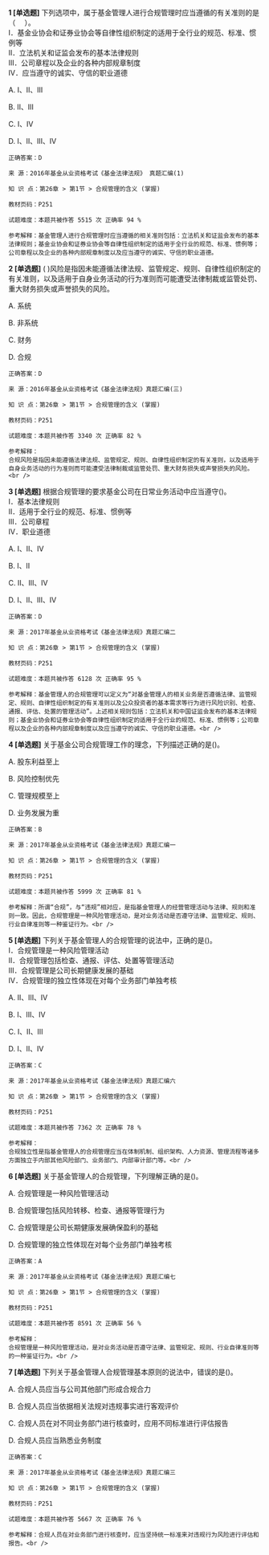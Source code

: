**1 [单选题]** 下列选项中，属于基金管理人进行合规管理时应当遵循的有关准则的是（ &emsp;）。 <br />
Ⅰ．基金业协会和证券业协会等自律性组织制定的适用于全行业的规范、标准、惯例等 <br />
Ⅱ．立法机关和证监会发布的基本法律规则 <br />
Ⅲ．公司章程以及企业的各种内部规章制度 <br />
Ⅳ．应当遵守的诚实、守信的职业道德 

A. Ⅰ、Ⅱ、Ⅲ&nbsp;

B. Ⅱ、Ⅲ&nbsp;

C. Ⅰ、Ⅳ&nbsp;

D. Ⅰ、Ⅱ、Ⅲ、Ⅳ&nbsp;

```
正确答案：D

来 源：2016年基金从业资格考试《基金法律法规》 真题汇编(1)

知 识 点：第26章 > 第1节 > 合规管理的含义 (掌握)

教材页码：P251

试题难度：本题共被作答 5515 次 正确率 94 %

参考解释：基金管理人进行合规管理时应当遵循的相关准则包括：立法机关和证监会发布的基本法律规则；基金业协会和证券业协会等自律性组织制定的适用于全行业的规范、标准、惯例等；公司章程以及企业的各种内部规章制度以及应当遵守的诚实、守信的职业道德。
```


**2 [单选题]** 
( )风险是指因未能遵循法律法规、监管规定、规则、自律性组织制定的有关准则，以及适用于自身业务活动的行为准则而可能遭受法律制裁或监管处罚、重大财务损失或声誉损失的风险。

A. 系统

B. 非系统

C. 财务

D. 合规 

```
正确答案：D

来 源：2016年基金从业资格考试《基金法律法规》真题汇编(三)

知 识 点：第26章 > 第1节 > 合规管理的含义 (掌握)

教材页码：P251

试题难度：本题共被作答 3340 次 正确率 82 %

参考解释：
合规风险是指因未能遵循法律法规、监管规定、规则、自律性组织制定的有关准则，以及适用于自身业务活动的行为准则而可能遭受法律制裁或监管处罚、重大财务损失或声誉损失的风险。<br />

```


**3 [单选题]** 根据合规管理的要求基金公司在日常业务活动中应当遵守()。<br />
Ⅰ．基本法律规则<br />
Ⅱ．适用于全行业的规范、标准、惯例等<br />
Ⅲ．公司章程<br />
Ⅳ．职业道德

A. Ⅰ、Ⅱ、Ⅳ

B. Ⅰ、Ⅱ

C. Ⅱ、Ⅲ、Ⅳ

D. Ⅰ、Ⅱ、Ⅲ、Ⅳ

```
正确答案：D

来 源：2017年基金从业资格考试《基金法律法规》真题汇编二

知 识 点：第26章 > 第1节 > 合规管理的含义 (掌握)

教材页码：P251

试题难度：本题共被作答 6128 次 正确率 95 %

参考解释：基金管理人的合规管理可以定义为“对基金管理人的相关业务是否遵循法律、监管规定、规则、自律性组织制定的有关准则以及公众投资者的基本需求等行为进行风险识别、检查、通报、评估、处置的管理活动”。上述相关规则包括：立法机关和中国证监会发布的基本法律规则；基金业协会和证券业协会等自律性组织制定的适用于全行业的规范、标准、惯例等；公司章程以及企业的各种内部规章制度以及应当遵守的诚实、守信的职业道德。<br />

```


**4 [单选题]** 关于基金公司合规管理工作的理念，下列描述正确的是()。

A. 股东利益至上

B. 风险控制优先

C. 管理规模至上

D. 业务发展为重

```
正确答案：B

来 源：2017年基金从业资格考试《基金法律法规》真题汇编一

知 识 点：第26章 > 第1节 > 合规管理的含义 (掌握)

教材页码：P251

试题难度：本题共被作答 5999 次 正确率 81 %

参考解释：所谓“合规”，与“违规”相对应，是指基金管理人的经营管理活动与法律、规则和准则一致。因此，合规管理是一种风险管理活动，是对业务活动是否遵守法律、监管规定、规则、行业自律准则等一种鉴证行为。<br />
```


**5 [单选题]** 
下列关于基金管理人的合规管理的说法中，正确的是()。<br />
Ⅰ．合规管理是一种风险管理活动<br />
Ⅱ．合规管理包括检查、通报、评估、处置等管理活动<br />
Ⅲ．合规管理是公司长期健康发展的基础<br />
Ⅳ．合规管理的独立性体现在对每个业务部门单独考核

A. Ⅱ、Ⅲ、Ⅳ

B. Ⅰ、Ⅲ、Ⅳ

C. Ⅰ、Ⅱ、Ⅲ

D. Ⅰ、Ⅱ、Ⅳ

```
正确答案：C

来 源：2017年基金从业资格考试《基金法律法规》真题汇编六

知 识 点：第26章 > 第1节 > 合规管理的含义 (掌握)

教材页码：P251

试题难度：本题共被作答 7362 次 正确率 78 %

参考解释：
合规独立性是指基金管理人的合规管理应当在体制机制、组织架构、人力资源、管理流程等诸多方面独立于内部其他风险部门、业务部门、内部审计部门等。<br />

```


**6 [单选题]** 
关于基金管理人的合规管理，下列理解正确的是()。 

A. 合规管理是一种风险管理活动

B. 合规管理包括风险转移、检查、通报等管理行为

C. 合规管理是公司长期健康发展确保盈利的基础

D. 合规管理的独立性体现在对每个业务部门单独考核 

```
正确答案：A

来 源：2017年基金从业资格考试《基金法律法规》真题汇编七

知 识 点：第26章 > 第1节 > 合规管理的含义 (掌握)

教材页码：P251

试题难度：本题共被作答 8591 次 正确率 56 %

参考解释：
合规管理是一种风险管理活动，是对业务活动是否遵守法律、监管规定、规则、行业自律准则等的一种鉴证行为。<br />

```


**7 [单选题]** 下列关于基金管理人合规管理基本原则的说法中，错误的是()。

A. 合规人员应当与公司其他部门形成合规合力

B. 合规人员应当依据相关法规对违规事实进行客观评价

C. 合规人员在对不同业务部门进行核查时，应用不同标准进行评估报告

D. 合规人员应当熟悉业务制度

```
正确答案：C

来 源：2017年基金从业资格考试《基金法律法规》真题汇编三

知 识 点：第26章 > 第1节 > 合规管理的含义 (掌握)

教材页码：P251

试题难度：本题共被作答 5667 次 正确率 76 %

参考解释：合规人员在对业务部门进行核查时，应当坚持统一标准来对违规行为风险进行评估和报告。<br />

```

